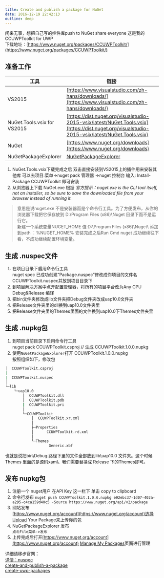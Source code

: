 ```yaml
---
title: Create and publish a package for NuGet  
date: 2016-12-19 22:42:13  
outline: deep
---
```


闲来无事，想把自己写的控件库push to NuGet share everyone
这是我的CCUWPToolkit for UWP  
下载地址：[https://www.nuget.org/packages/CCUWPToolkit/](https://www.nuget.org/packages/CCUWPToolkit/)  

## 准备工作

工具|链接|
----|----
VS2015 |[https://www.visualstudio.com/zh-hans/downloads/](https://www.visualstudio.com/zh-hans/downloads/)
NuGet.Tools.vsix for VS2015 | [https://dist.nuget.org/visualstudio-2015-vsix/latest/NuGet.Tools.vsix](https://dist.nuget.org/visualstudio-2015-vsix/latest/NuGet.Tools.vsix)
NuGet|[https://www.nuget.org/downloads](https://www.nuget.org/downloads)  
NuGetPackageExplorer|[NuGetPackageExplorer](https://github.com/NuGetPackageExplorer/NuGetPackageExplorer)
<!-- more -->
1. NuGet.Tools.vsix下载完成之后 双击直接安装到VS2015上的插件用来安装其他库 可以去项目:菜单->nuget pack 管理器 ->nuget 控制台 输入: Install-Package CCUWPToolkit 即可安装  
1. 从浏览器上下载 NuGet.exe 根据 *官方提示：nuget.exe is the CLI tool itself, not an installer, so be sure to save the downloaded file from your browser instead of running it.*  

>意思是说nuget.exe 不是安装器而是个命令行工具。为了方便发布，从你的浏览器下载把它保存放到 D:\Program Files (x86)\Nuget 目录下而不是运行它。  
>新建一个系统变量NUGET_HOME 值:D:\Program Files (x86)\Nuget\ 添加到path ：%NUGET_HOME%
>安装完成之后Run Cmd nuget 成功继续往下看，不成功继续配置环境变量。  

## 生成 .nuspec文件

1. 在项目目录下启用命令行工具  
nuget spec
已成功创建“Package.nuspec”修改成你项目的文件名CCUWPToolkit.nuspec并放到项目目录下
1. 到项目解决方案中点开配置管理器，将所有的项目平台改为Any CPU Debug&Release 编译  
1. 把bin文件夹修改成lib文件夹把Debug文件夹改成uap10.0文件夹
1. 把Release文件夹里的dll换到uap10.0文件夹里  
1. 把Release文件夹里的Themes里面的文件换到uap10.0下Themes文件夹里

## 生成 .nupkg包

1. 到项目当前目录下启用命令行工具  
nuget pack CCUWPToolkit.csproj // 生成 CCUWPToolkit.1.0.0.nupkg
1. 使用`NuGetPackageExplorer`打开 CCUWPToolkit.1.0.0.nupkg  
按照组织如下，修改包  

``` bash
│  CCUWPToolkit.csproj
|
|  CCUWPToolkit.nuspec
│
└─lib
    └─uap10.0
        │  CCUWPToolkit.dll
        │  CCUWPToolkit.pdb
        |  CCUWPToolkit.pri
        │  
        └─CCUWPToolkit
            │  CCUWPToolkit.xr.xml
            │
            ├─Properties
            │      CCUWPToolkit.rd.xml
            │
            └─Themes
                    Generic.xbf
```

也就是说把bin\Debug 路径下里的文件全部放到lib\uap10.0 文件夹。这个时候Themes 里面的是源码xaml。我们需要替换成 Release 下的Themes即可。  

## 发布 nupkg包

1. 注册一个 nuget用户 在API Key 这一栏下 单击 copy to clipboard
1. 命令行发布
`nuget push CCUWPToolkit.1.0.0.nupkg e92ebc37-1d07-402a-a295-c4ca159d40c5 -Source https://www.nuget.org/api/v2/package`
1. 网站发布  
[https://www.nuget.org/account](https://www.nuget.org/account)选择Upload Your Package来上传你的包
1. NuGetPackageExplorer 发布  
`点击File菜单->发布`
1. 上传完成后打开[https://www.nuget.org/account](https://www.nuget.org/account) [Manage My Packages](https://www.nuget.org/account/Packages)页面进行管理

详细请移步官网：  
[详情：nuspec](https://docs.nuget.org/ndocs/schema/nuspec)  
[create-and-publish-a-package](https://docs.nuget.org/ndocs/quickstart/create-and-publish-a-package)  
[create-uwp-packages](https://docs.nuget.org/ndocs/guides/create-uwp-packages)
